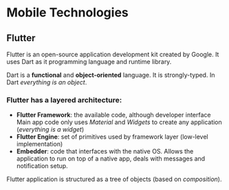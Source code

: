 #  Mobile Technologies

## Flutter

Flutter is an open-source application development kit created by Google. It uses Dart as it programming language and runtime library.

Dart is a **functional** and **object-oriented** language. It is strongly-typed.
In Dart *everything is an object*.

### Flutter has a **layered** architecture:

- **Flutter Framework**: the available code, although developer interface Main app code only uses *Material* and *Widgets* to create any application (*everything is a widget*)
- **Flutter Engine**: set of primitives used by framework layer (low-level implementation)
- **Embedder**: code that interfaces with the native OS. Allows the application to run on top of a native app, deals with messages and notification setup.

Flutter application is structured as a tree of objects (based on *composition*).